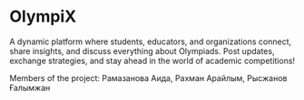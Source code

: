 # OlympiX
A dynamic platform where students, educators, and organizations connect, share insights, and discuss everything about Olympiads. Post updates, exchange strategies, and stay ahead in the world of academic competitions!

Members of the project:
Рамазанова Аида, Рахман Арайлым, Рысжанов Ғалымжан
